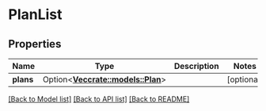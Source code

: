 # PlanList

## Properties

Name | Type | Description | Notes
------------ | ------------- | ------------- | -------------
**plans** | Option<[**Vec<crate::models::Plan>**](Plan.md)> |  | [optional]

[[Back to Model list]](../README.md#documentation-for-models) [[Back to API list]](../README.md#documentation-for-api-endpoints) [[Back to README]](../README.md)


